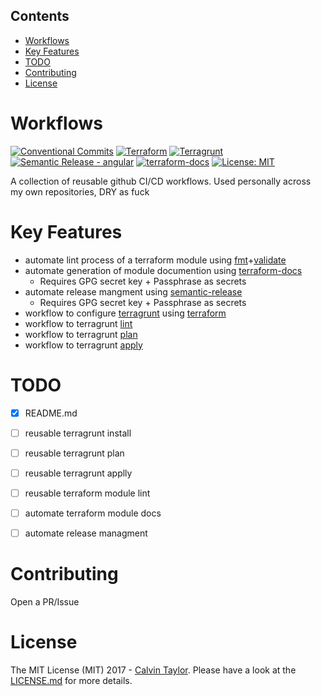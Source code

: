<!-- START doctoc generated TOC please keep comment here to allow auto update -->
<!-- DON'T EDIT THIS SECTION, INSTEAD RE-RUN doctoc TO UPDATE -->
## Contents

- [Workflows](#workflows)
- [Key Features](#key-features)
- [TODO](#todo)
- [Contributing](#contributing)
- [License](#license)

<!-- END doctoc generated TOC please keep comment here to allow auto update -->

# Workflows

[![Conventional Commits](https://img.shields.io/badge/Conventional%20Commits-1.0.0-%23FE5196?logo=conventionalcommits&logoColor=white)](https://conventionalcommits.org) 
[![Terraform](https://img.shields.io/static/v1?label=&message=Terraform&color=%237B42BC&logo=terraform)](https://www.terraform.io/use-cases/infrastructure-as-code)
[![Terragrunt](https://avatars.githubusercontent.com/u/17118990?s=20)](https://github.com/gruntwork-io/terragrunt) [![Semantic Release - angular](https://img.shields.io/static/v1?label=Semantic+Release&message=angular&color=e10079&logo=semantic-release)](https://github.com/semantic-release/semantic-release) [![terraform-docs](https://img.shields.io/static/v1?label=&message=terraform-docs&color=e10079&logo=Docs.rs)](https://github.com/terraform-docs/terraform-docs) [![License: MIT](https://img.shields.io/badge/License-MIT-yellow.svg)](https://opensource.org/licenses/MIT)


A collection of reusable github CI/CD workflows. Used personally across my own repositories, DRY as fuck

# Key Features
- automate lint process of a terraform module using [fmt](https://www.terraform.io/cli/commands/fmt)+[validate](https://www.terraform.io/cli/commands/validate)
- automate generation of module documention using [terraform-docs](https://github.com/terraform-docs/terraform-docs)
  - Requires GPG secret key + Passphrase as secrets 
- automate release mangment using [semantic-release](https://github.com/semantic-release/semantic-release)
  - Requires GPG secret key + Passphrase as secrets 
- workflow to configure [terragrunt](https://terragrunt.gruntwork.io/) using [terraform](https://www.terraform.io/use-cases/infrastructure-as-code) 
- workflow to terragrunt [lint](https://www.terraform.io/cli/commands/lint)
- workflow to terragrunt [plan](https://www.terraform.io/cli/commands/plan)
- workflow to terragrunt [apply](https://www.terraform.io/cli/commands/apply)


# TODO
- [x] README.md
- [ ] reusable terragrunt install
- [ ] reusable terragrunt plan
- [ ] reusable terragrunt applly
- [ ] reusable terraform module lint
- [ ] automate terraform module docs
- [ ] automate release managment


# Contributing

Open a PR/Issue


# License

The MIT License (MIT) 2017 - [Calvin Taylor](https://github.com/kolvin). Please have a look at the [LICENSE.md](LICENSE.md) for more details.
